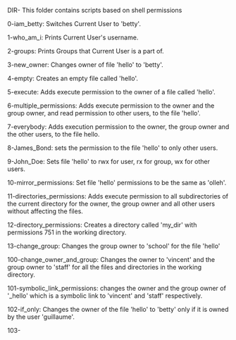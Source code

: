 DIR- This folder contains scripts based on shell permissions

0-iam_betty: Switches Current User to 'betty'.

1-who_am_i: Prints Current User's username.

2-groups: Prints Groups that Current User is a part of.

3-new_owner: Changes owner of file 'hello' to 'betty'.

4-empty: Creates an empty file called 'hello'.

5-execute: Adds execute permission to the owner of a file called 'hello'.

6-multiple_permissions: Adds execute permission to the owner and the group owner, and read permission to other users, to the file 'hello'.

7-everybody: Adds execution permission to the owner, the group owner and the other users, to the file hello.

8-James_Bond: sets the permission to the file 'hello' to only other users.

9-John_Doe: Sets file 'hello' to rwx for user, rx for group, wx for other users.

10-mirror_permissions: Set file 'hello' permissions to be the same as 'olleh'.

11-directories_permissions: Adds execute permission to all subdirectories of the current directory for the owner, the group owner and all other users without affecting the files.

12-directory_permissions: Creates a directory called 'my_dir' with permissions 751 in the working directory.

13-change_group: Changes the group owner to 'school' for the file 'hello'

100-change_owner_and_group: Changes the owner to 'vincent' and the group owner to 'staff' for all the files and directories in the working directory.

101-symbolic_link_permissions: changes the owner and the group owner of '_hello' which is a symbolic link to 'vincent' and 'staff' respectively.

102-if_only: Changes the owner of the file 'hello' to 'betty' only if it is owned by the user 'guillaume'.

103-

